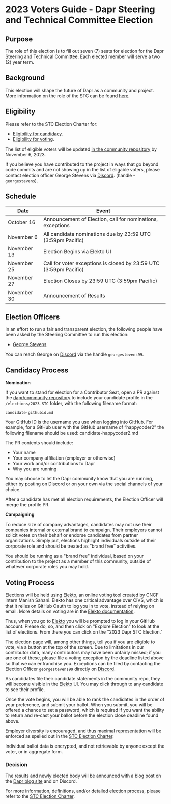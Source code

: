 # 2023 Voters Guide - Dapr Steering and Technical Committee Election

## Purpose

The role of this election is to fill out seven (7) seats for election for the Dapr Steering and Technical Committee.
Each elected member will serve a two (2) year term.  

## Background

This election will shape the future of Dapr as a community and project. More information on the role of the STC can be found [here](https://github.com/dapr/community/blob/master/steering-and-technical-committee-charter.md#charter).

## Eligibility

Please refer to the STC Election Charter for:

- [Eligibility for candidacy](https://github.com/dapr/community/blob/master/steering-and-technical-committee-charter.md#candidate-eligibility).
- [Eligibility for voting](https://github.com/dapr/community/blob/master/steering-and-technical-committee-charter.md#eligibility-to-vote).

The list of eligible voters will be updated [in the community repository](./voters.yaml) by November 6, 2023.

If you believe you have contributed to the project in ways that go beyond code commits and are not showing up in the list of eligable voters, please contact election officer George Stevens via [Discord](https://aka.ms/dapr-discord). (handle - `georgestevens`).

## Schedule

| Date         | Event                    |
| ------------ | ------------------------ |
| October 16   | Announcement of Election, call for nominations, exceptions |
| November 6   | All candidate nominations due by 23:59 UTC (3:59pm Pacific) |
| November 13  | Election Begins via Elekto UI |
| November 25  | Call for voter exceptions is closed by 23:59 UTC (3:59pm Pacific) |
| November 27  | Election Closes by 23:59 UTC (3:59pm Pacific) |
| November 30   | Announcement of Results |

## Election Officers

In an effort to run a fair and transparent election, the following people
have been asked by the Steering Committee to run this election:

- [George Stevens](https://github.com/georgestevens99)

You can reach George on [Discord](https://aka.ms/dapr-discord) via the handle `georgestevens99`.

## Candidacy Process

**Nomination**

If you want to stand for election for a Contributor Seat, open a PR against the
[dapr/community repository](https://github.com/dapr/community) to include
your candidate profile in the `/elections/2023-STC` folder, with the following
filename format:

```
candidate-githubid.md
```

Your GitHub ID is the username you use when logging into GitHub. For example, for a GitHub user with the GitHub username of “happycoder2” the following filename should be used: 
candidate-happycoder2.md

The PR contents should include:

* Your name
* Your company affiliation (employer or otherwise)
* Your work and/or contributions to Dapr
* Why you are running

You may choose to let the Dapr community know that you are running, either by posting on Discord or on your own via the social channels of your choice.

After a candidate has met all election requirements, the Election Officer will
merge the profile PR.

**Campaigning**

To reduce size of company advantages, candidates may not use their companies internal or external brand to campaign. Their employers cannot solicit votes on their behalf or endorse candidates from partner organizations. Simply put, elections highlight individuals outside of their corporate role and should be treated as “brand free” activities.

You should be running as a "brand free" individual, based on your contribution
to the project as a member of this community, outside of whatever corporate
roles you may hold.

## Voting Process

Elections will be held using [Elekto](https://elekto.dev/), an online voting tool created by CNCF 
intern Manish Sahani.  Elekto has one critical advantage over CIVS, which is
that it relies on GitHub Oauth to log you in to vote, instead of relying on 
email. More details on voting are in the [Elekto documentation](https://elekto.dev/docs/).

Thus, when you go to [Elekto](https://elekto.dev/) you will be prompted to log in your GitHub account.
Please do, so, and then click on "Explore Election" to look at the list of 
elections.  From there you can click on the "2023 Dapr STC Election."

The election page will, among other things, tell you if you are eligible to vote,
via a button at the top of the screen. Due to limitations in our contributor
data, many contributors may have been unfairly missed; if you are one of these,
please file a voting exception by the deadline listed above so that we can
enfranchise you. Exceptions can be filed by contacting the Election Officer `georgestevens99` directly on [Discord](https://aka.ms/dapr-discord).

As candidates file their candidate statements in the community repo, they will
become visible in the [Elekto](https://elekto.dev/) UI.  You may click through to any candidate
to see their profile.

Once the vote begins, you will be able to rank the candidates in the order of
your preference, and submit your ballot.  When you submit, you will be offered
a chance to set a password, which is required if you want the ability to return
and re-cast your ballot before the election close deadline found above.

Employer diversity is encouraged, and thus maximal representation will be
enforced as spelled out in the [STC Election Charter](https://github.com/dapr/community/blob/master/steering-and-technical-committee-charter.md#composition).

Individual ballot data is encrypted, and not retrievable by 
anyone except the voter, or in aggregate form.

### Decision

The results and newly elected body will be announced with a blog post on the [Dapr blog site](https://blog.dapr.io/) and on Discord.

For more information, definitions, and/or detailed election process, please refer to
the [STC Election Charter](https://github.com/dapr/community/blob/master/steering-and-technical-committee-charter.md#election-procedure).
